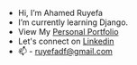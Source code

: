 -  Hi, I’m Ahamed Ruyefa
-  I’m currently learning Django.
-  View My <a href="https://ardf.github.io">Personal Portfolio </a>
-  Let's connect on <a href="https://www.linkedin.com/in/ardf/">Linkedin</a>
- 📫 - ruyefadf@gmail.com

<!---
ardf/ardf is a ✨ special ✨ repository because its `README.md` (this file) appears on your GitHub profile.
You can click the Preview link to take a look at your changes.
--->
